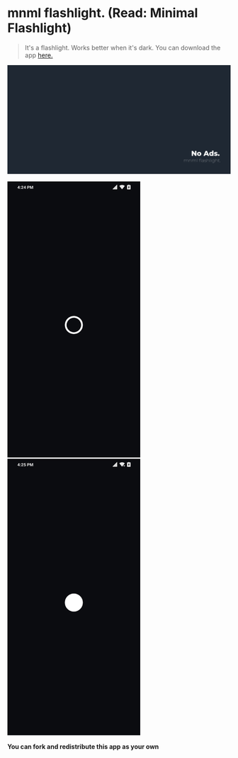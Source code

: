 # mnml flashlight. (Read: Minimal Flashlight)
> It's a flashlight. Works better when it's dark.
You can download the app [here.](http://bit.ly/mnmltorch)

<img src="https://github.com/kashifulhaque/mnml_flashlight/raw/master/app/screenshots/banner.png" width="600" />

<p float="left">
  <img src="https://github.com/kashifulhaque/mnml_flashlight/raw/master/app/screenshots/torch_off.png" width="300" />
  <img src="https://github.com/kashifulhaque/mnml_flashlight/raw/master/app/screenshots/torch_on.png" width="300" />
</p>

**You can fork and redistribute this app as your own**
